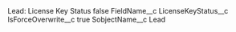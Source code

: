 <?xml version="1.0" encoding="UTF-8"?>
<CustomMetadata xmlns="http://soap.sforce.com/2006/04/metadata" xmlns:xsi="http://www.w3.org/2001/XMLSchema-instance" xmlns:xsd="http://www.w3.org/2001/XMLSchema">
    <label>Lead: License Key Status</label>
    <protected>false</protected>
    <values>
        <field>FieldName__c</field>
        <value xsi:type="xsd:string">LicenseKeyStatus__c</value>
    </values>
    <values>
        <field>IsForceOverwrite__c</field>
        <value xsi:type="xsd:boolean">true</value>
    </values>
    <values>
        <field>SobjectName__c</field>
        <value xsi:type="xsd:string">Lead</value>
    </values>
</CustomMetadata>
